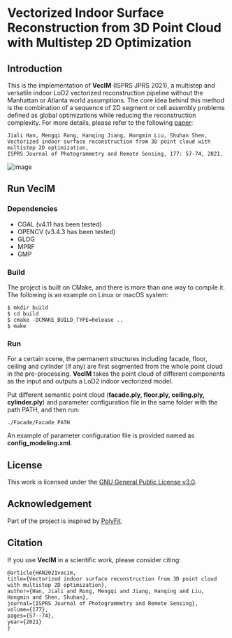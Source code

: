 # Vectorized Indoor Surface Reconstruction from 3D Point Cloud with Multistep 2D Optimization

## Introduction

This is the implementation of **VecIM** (ISPRS JPRS 2021), a multistep and versatile indoor LoD2 vectorized reconstruction pipeline without the Manhattan or Atlanta world assumptions. The core idea behind this method is the combination of a sequence of 2D segment or 
cell assembly problems defined as global optimizations while reducing the reconstruction complexity. For more details, please refer to the following [paper](https://www.sciencedirect.com/science/article/abs/pii/S0924271621001222):

    Jiali Han, Mengqi Rong, Hanqing Jiang, Hongmin Liu, Shuhan Shen,
    Vectorized indoor surface reconstruction from 3D point cloud with multistep 2D optimization,
    ISPRS Journal of Photogrammetry and Remote Sensing, 177: 57-74, 2021.

![image](https://github.com/ShuhanShen/VecIM/blob/main/images/pipeline.PNG)

## Run VecIM
### Dependencies
- CGAL (v4.11 has been tested)
- OPENCV (v3.4.3 has been tested)
- GLOG
- MPRF
- GMP

### Build
The project is built on CMake, and there is more than one way to compile it. The following is an example on Linux or macOS system:

    $ mkdir build
    $ cd build
    $ cmake -DCMAKE_BUILD_TYPE=Release ..
    $ make

### Run
For a certain scene, the permanent structures including facade, floor, ceiling and cylinder (if any) are first segmented from the whole point cloud in the pre-processing. **VecIM** takes the point cloud of different components as the input and outputs a LoD2 indoor vectorized model.

Put different semantic point cloud (**facade.ply, floor.ply, ceiling.ply, cylinder.ply**) and parameter configuration file in the same folder with the path PATH, and then run:

    ./Facade/Facade PATH

An example of parameter configuration file is provided named as **config_modeling.xml**.

## License
This work is licensed under the [GNU General Public License v3.0](https://github.com/ShuhanShen/VecIM/blob/main/LICENSE).

## Acknowledgement
Part of the project is inspired by [PolyFit](https://github.com/LiangliangNan/PolyFit).

## Citation
If you use **VecIM** in a scientific work, please consider citing:

    @article{HAN2021vecim,
    title={Vectorized indoor surface reconstruction from 3D point cloud with multistep 2D optimization},
    author={Han, Jiali and Rong, Mengqi and Jiang, Hanqing and Liu, Hongmin and Shen, Shuhan},
    journal={ISPRS Journal of Photogrammetry and Remote Sensing},
    volume={177},
    pages={57--74},
    year={2021}
    }
